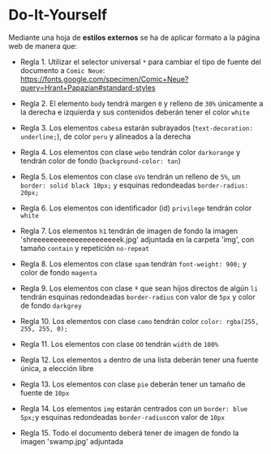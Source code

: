 # Do-It-Yourself
Mediante una hoja de **estilos externos** se ha de aplicar formato a la página web de manera que:

   * Regla 1. Utilizar el selector universal `*` para cambiar el tipo de fuente del documento a `Comic Neue`: https://fonts.google.com/specimen/Comic+Neue?query=Hrant+Papazian#standard-styles

   * Regla 2. El elemento `body` tendrá margen `0` y relleno de `30%` únicamente a la derecha e izquierda y sus contenidos deberán tener el color `white` 
    
   * Regla 3. Los elementos `cabesa` estarán subrayados (`text-decoration: underline;`), de color `peru` y alineados a la derecha

   * Regla 4. Los elementos con clase `webo` tendrán color `darkorange` y tendrán color de fondo (`background-color: tan`)

   * Regla 5. Los elementos con clase `oVo` tendrán un relleno de `5%`, un `border: solid black 10px;` y esquinas redondeadas `border-radius: 20px;`
    
   * Regla 6. Los elementos con identificador (id) `privilege` tendrán color `white` 
    
   * Regla 7. Los elementos `h1` tendrán de imagen de fondo la imagen 'shreeeeeeeeeeeeeeeeeeeeek.jpg' adjuntada en la carpeta 'img', con tamaño `contain` y repetición `no-repeat`
    
   * Regla 8. Los elementos con clase `spam` tendrán `font-weight: 900;` y color de fondo `magenta`
    
   * Regla 9. Los elementos con clase `ª` que sean hijos directos de algún `li` tendrán esquinas redondeadas `border-radius` con valor de `5px` y color de fondo `darkgrey`
    
   * Regla 10. Los elementos con clase `camo` tendrán color `color: rgba(255, 255, 255, 0);`
    
   * Regla 11. Los elementos con clase `OO` tendrán `width` de `100%`
    
   * Regla 12. Los elementos `a` dentro de una lista deberán tener una fuente única, a elección libre

   * Regla 13. Los elementos con clase `pie` deberán tener un tamaño de fuente de `10px`

   * Regla 14. Los elementos `img` estarán centrados con un `border: blue 5px;`y esquinas redondeadas `border-radius`con valor de `10px`

   * Regla 15. Todo el documento deberá tener de imagen de fondo la imagen 'swamp.jpg' adjuntada
